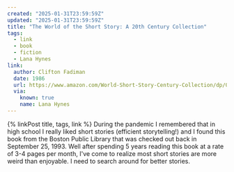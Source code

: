 ```yaml
---
created: "2025-01-31T23:59:59Z"
updated: "2025-01-31T23:59:59Z"
title: "The World of the Short Story: A 20th Century Collection"
tags:
  - link
  - book
  - fiction
  - Lana Hynes
link:
  author: Clifton Fadiman
  date: 1986
  url: https://www.amazon.com/World-Short-Story-Century-Collection/dp/0395368057
  via:
    known: true
    name: Lana Hynes
---
```


{% linkPost title, tags, link %} During the pandemic I remembered that in high school I really liked short stories (efficient storytelling!) and I found this book from the Boston Public Library that was checked out back in September 25, 1993. Well after spending 5 years reading this book at a rate of 3-4 pages per month, I've come to realize most short stories are more weird than enjoyable. I need to search around for better stories.
